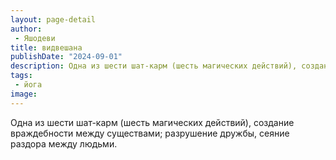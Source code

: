 ```yaml
---
layout: page-detail
author:
 - Яшодеви
title: видвешана
publishDate: "2024-09-01"
description: Одна из шести шат-карм (шесть магических действий), создание враждебности между существами; разрушение дружбы, сеяние раздора между людьми.
tags:
 - йога
image: 
---
```


Одна из шести шат-карм (шесть магических действий), создание враждебности между существами; разрушение дружбы, сеяние раздора между людьми.

